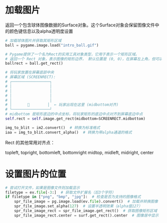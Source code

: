 # 加载图片

返回一个包含球体图像数据的Surface对象。这个Surface对象会保留图像文件中的颜色键信息以及alpha透明度设置

```python
# 加载球体图片并获取其矩形区域
ball = pygame.image.load("intro_ball.gif")

# Pygame提供了一个名为Rect的实用工具对象类型，它用于表示一个矩形区域。
# 返回一个 Rect 对象，表示图像的矩形边界， 默认位置是 (0, 0)，在屏幕左上角，但可以通过参数设置特定位置
ballrect = ball.get_rect()

# 将玩家放置在屏幕底部中央
# 屏幕区域 (SCREENRECT):
# ┌─────────────────┐
# │                 │
# │                 │
# │                 │
# │                 │
# │       🚀        │  ← 玩家出现在这里 (midbottom对齐)
# └─────────────────┘
# midbottom 是矩形底边的中点坐标，将玩家矩形的底边中点对齐到屏幕底边中点
self.rect = self.image.get_rect(midbottom=SCREENRECT.midbottom)

img_to_blit = im2.convert()  # 转换为标准格式
iaa = img_to_blit.convert_alpha()  # 转换为带alpha通道的格式
```

Rect 的其他常用对齐点：

topleft, topright, bottomleft, bottomright
midtop, midleft, midright, center

# 设置图片的位置
```python
# 尝试打开文件，如果是图像文件则加载显示
filetype = ev.file[-3:]  # 获取文件扩展名（后3个字符）
if filetype in ["png", "bmp", "jpg"]:  # 检查是否为支持的图像格式
    spr_file_image = pg.image.load(ev.file).convert()  # 加载并转换图像
    spr_file_image.set_alpha(127)  # 设置半透明效果（alpha值127）
    spr_file_image_rect = spr_file_image.get_rect()  # 获取图像矩形区域
    spr_file_image_rect.center = surf.get_rect().center  # 图像居中显示
```